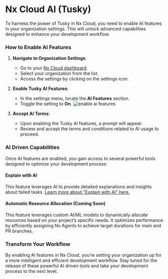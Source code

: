 # Nx Cloud AI (Tusky)

To harness the power of Tusky in Nx Cloud, you need to enable AI features in your organization settings. This will unlock advanced capabilities designed to enhance your development workflow.

### How to Enable AI Features

1. **Navigate to Organization Settings**:

   - Go to your [Nx Cloud dashboard](https://cloud.nx.app/orgs?utm_source=nx.dev&utm_campaign=ai).
   - Select your organization from the list.
   - Access the settings by clicking on the settings icon.

2. **Enable Tusky AI Features**:

   - In the settings menu, locate the **AI Features** section.
   - Toggle the setting to **On**.
     ![enable ai features](/nx-cloud/features/ai-features.png)

3. **Accept AI Terms**:
   - Upon enabling the Tusky AI features, a prompt will appear.
   - Review and accept the terms and conditions related to AI usage to proceed.

### AI Driven Capabilities

Once AI features are enabled, you gain access to several powerful tools designed to optimize your development process:

#### Explain with AI

This feature leverages AI to provide detailed explanations and insights about failed tasks. [Learn more about "Explain with AI" here.](/ci/troubleshooting/explain-with-ai)

#### Automatic Resource Allocation (Coming Soon)

This feature leverages custom AI/ML models to dynamically allocate resources based on your project’s specific needs. It optimizes performance by efficiently assigning Nx Agents to achieve target durations for main and PR branches.

### Transform Your Workflow

By enabling AI features in Nx Cloud, you’re setting your organization up for a more intelligent and efficient development workflow. Stay tuned for the release of these powerful AI driven tools and take your development process to the next level.
